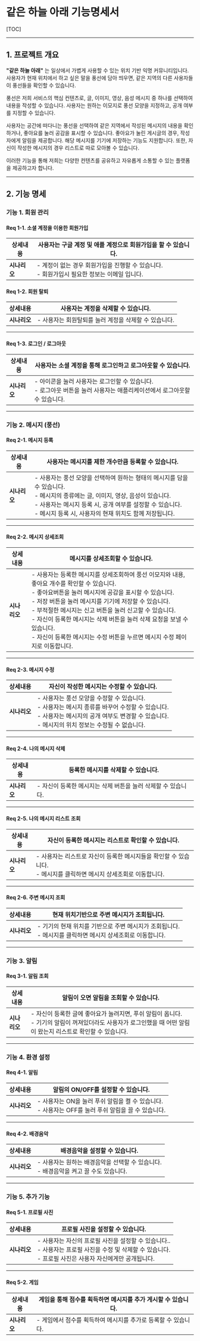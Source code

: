 
# 같은 하늘 아래 기능명세서 

[TOC]

---



## 1. 프로젝트 개요

**"같은 하늘 아래"** 는  일상에서 가볍게 사용할 수 있는 위치 기반 익명 커뮤니티입니다. 사용자가 현재 위치에서 하고 싶은 말을 풍선에 담아 띄우면, 같은 지역의 다른 사용자들이 풍선들을 확인할 수 있습니다. 

풍선은 저희 서비스의 핵심 컨텐츠로, 글, 이미지, 영상, 음성 메시지 중 하나를 선택하여 내용을 작성할 수 있습니다. 사용자는 원하는 이모지로 풍선 모양을 지정하고, 공개 여부를 지정할 수 있습니다.

사용자는 공간에 떠다니는 풍선을 선택하여 같은 지역에서 작성된 메시지의 내용을 확인하거나, 좋아요를 눌러 공감을 표시할 수 있습니다. 좋아요가 눌린 게시글의 경우, 작성자에게 알림을 제공합니다. 해당 메시지를 기기에 저장하는 기능도 지원합니다. 또한, 자신이 작성한 메시지의 경우 리스트로 따로 모아볼 수 있습니다.

이러한 기능을 통해 저희는 다양한 컨텐츠를 공유하고 자유롭게 소통할 수 있는 플랫폼을 제공하고자 합니다. 

---



## 2. 기능 명세

### 기능 1. 회원 관리

#### Req 1-1. 소셜 계정을 이용한 회원가입

| **상세내용** | 사용자는 구글 계정 및 애플 계정으로 회원가입을 할 수 있습니다. |
| ------------ | ------------------------------------------------------------ |
| **시나리오** | - 계정이 없는 경우 회원가입을 진행할 수 있습니다.<br/>- 회원가입시 필요한 정보는 이메일 입니다. |

#### Req 1-2. 회원 탈퇴

| **상세내용** | 사용자는 계정을 삭제할 수 있습니다.                   |
| ------------ | ----------------------------------------------------- |
| **시나리오** | - 사용자는 회원탈퇴를 눌러 계정을 삭제할 수 있습니다. |

---

#### Req 1-3. 로그인 / 로그아웃

| **상세내용** | 사용자는 소셜 계정을 통해 로그인하고 로그아웃할 수 있습니다. |
| ------------ | ------------------------------------------------------------ |
| **시나리오** | - 아이콘을 눌러 사용자는 로그인할 수 있습니다.<br />- 로그아웃 버튼을 눌러 사용자는 애플리케이션에서 로그아웃할 수 있습니다. |

---



### 기능 2. 메시지 (풍선)

#### Req 2-1. 메시지 등록

| **상세내용** | 사용자는 메시지를 제한 개수만큼 등록할 수 있습니다.          |
| ------------ | ------------------------------------------------------------ |
| **시나리오** | - 사용자는 풍선 모양을 선택하여 원하는 형태의 메시지를 담을 수 있습니다. <br/>- 메시지의 종류에는 글, 이미지, 영상, 음성이 있습니다.<br/>- 사용자는 메시지 등록 시, 공개 여부를 설정할 수 있습니다.<br />- 메시지 등록 시, 사용자의 현재 위치도 함께 저장됩니다. |

---

#### Req 2-2. 메시지 상세조회

| **상세내용** | 메시지를 상세조회할 수 있습니다.                             |
| ------------ | ------------------------------------------------------------ |
| **시나리오** | - 사용자는 등록한 메시지를 상세조회하여 풍선 이모지와 내용, 좋아요 개수를 확인할 수 있습니다.<br />- 좋아요버튼을 눌러 메시지에 공감을 표시할 수 있습니다.<br />- 저장 버튼을 눌러 메시지를 기기에 저장할 수 있습니다.<br />- 부적절한 메시지는 신고 버튼을 눌러 신고할 수 있습니다.<br />- 자신이 등록한 메시지는 삭제 버튼을 눌러 삭제 요청을 보낼 수 있습니다.<br />- 자신이 등록한 메시지는 수정 버튼을 누르면 메시지 수정 페이지로 이동합니다. |

---

#### Req 2-3. 메시지 수정

| **상세내용** | 자신이 작성한 메시지는 수정할 수 있습니다.                   |
| ------------ | ------------------------------------------------------------ |
| **시나리오** | - 사용자는 풍선 모양을 수정할 수 있습니다.<br />- 사용자는 메시지 종류를 바꾸어 수정할 수 있습니다.<br />- 사용자는 메시지의 공개 여부도 변경할 수 있습니다.<br />- 메시지의 위치 정보는 수정될 수 없습니다. |

---

#### Req 2-4. 나의 메시지 삭제

| **상세내용** | 등록한 메시지를 삭제할 수 있습니다.                          |
| ------------ | ------------------------------------------------------------ |
| **시나리오** | - 자신이 등록한 메시지는 삭제 버튼을 눌러 삭제할 수 있습니다. |

---

#### Req 2-5. 나의 메시지 리스트 조회

| **상세내용** | 자신이 등록한 메시지는 리스트로 확인할 수 있습니다.          |
| ------------ | ------------------------------------------------------------ |
| **시나리오** | - 사용자는 리스트로 자신이 등록한 메시지들을 확인할 수 있습니다.<br />- 메시지를 클릭하면 메시지 상세조회로 이동합니다. |

---

#### Req 2-6. 주변 메시지 조회

| **상세내용** | 현재 위치기반으로 주변 메시지가 조회됩니다.                  |
| ------------ | ------------------------------------------------------------ |
| **시나리오** | - 기기의 현재 위치를 기반으로 주변 메시지가 조회됩니다.<br />- 메시지를 클릭하면 메시지 상세조회로 이동합니다. |

---



### 기능 3. 알림

#### Req 3-1. 알림 조회

| **상세내용** | 알림이 오면 알림을 조회할 수 있습니다.                       |
| ------------ | ------------------------------------------------------------ |
| **시나리오** | - 자신이 등록한 글에 좋아요가 눌려지면, 푸쉬 알림이 옵니다.<br />- 기기의 알림이 꺼져있더라도 사용자가 로그인했을 때 어떤 알림이 왔는지 리스트로 확인할 수 있습니다. |

---



### 기능 4. 환경 설정

#### Req 4-1. 알림

| **상세내용** | 알림의 ON/OFF를 설정할 수 있습니다.                          |
| ------------ | ------------------------------------------------------------ |
| **시나리오** | - 사용자는 ON을 눌러 푸쉬 알림을 켤 수 있습니다.<br />- 사용자는 OFF를 눌러 푸쉬 알림을 끌 수 있습니다. |

---

#### Req 4-2. 배경음악

| **상세내용** | 배경음악을 설정할 수 있습니다.                               |
| ------------ | ------------------------------------------------------------ |
| **시나리오** | - 사용자는 원하는 배경음악을 선택할 수 있습니다.<br />- 배경음악을 켜고 끌 수도 있습니다. |

---



### 기능 5. 추가 기능

#### Req 5-1. 프로필 사진

| **상세내용** | 프로필 사진을 설정할 수 있습니다.                            |
| ------------ | ------------------------------------------------------------ |
| **시나리오** | - 사용자는 자신의 프로필 사진을 설정할 수 있습니다..<br />- 사용자는 프로필 사진을 수정 및 삭제할 수 있습니다. <br />- 프로필 사진은 사용자 자신에게만 공개됩니다. |

---

#### Req 5-2. 게임

| **상세내용** | 게임을 통해 점수를 획득하면 메시지를 추가 게시할 수 있습니다. |
| ------------ | ------------------------------------------------------------ |
| **시나리오** | - 게임에서 점수를 획득하여 메시지를 추가로 등록할 수 있습니다. |
